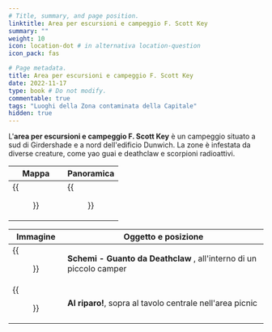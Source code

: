 ```yaml
---
# Title, summary, and page position.
linktitle: Area per escursioni e campeggio F. Scott Key
summary: ""
weight: 10
icon: location-dot # in alternativa location-question
icon_pack: fas

# Page metadata.
title: Area per escursioni e campeggio F. Scott Key
date: 2022-11-17
type: book # Do not modify.
commentable: true
tags: "Luoghi della Zona contaminata della Capitale"
hidden: true
---
```


<div class="fo3">


L'**area per escursioni e campeggio F. Scott Key** è un campeggio situato a sud di Girdershade e a nord dell'edificio Dunwich. La zone è infestata da diverse creature, come yao guai e deathclaw e scorpioni radioattivi.

| Mappa                         | Panoramica          |
| ----------------------------- | ------------------- |
| {{<figure src="fo3/FSKT_Campground_loc.webp">}} | {{<figure src="fo3/Scott_Key.webp">}} |

| Immagine                                              | Oggetto e posizione                                                 |
| ----------------------------------------------------- | ------------------------------------------------------------------- |
| {{<figure src="fo3/F_Scott_Key_trail_and_campground_blue_print.webp">}} | **Schemi - Guanto da Deathclaw** , all'interno di un piccolo camper |
| {{<figure src="fo3/Duck_'n_cover_scott.webp">}}                         | **Al riparo!**, sopra al tavolo centrale nell'area picnic           |

</div>
